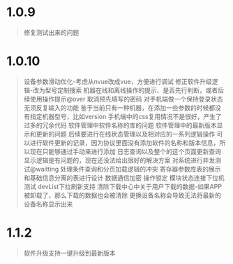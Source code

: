 
# 1.0.9
> 修复测试出来的问题

# 1.0.10
> 设备参数滑动优化-考虑从nvue改成vue，方便进行调试
> 修正软件升级逻辑-改为型号定制搜索
> 机器在线和离线操作的提示、是否先行判断，或者后续使用操作提示@over
> 取消预先填写的密码
> 对手机端做一个保持登录状态无须反复输入的功能
> 鉴于当前只有一种机器，在添加一些参数的时候都没有指定机器型号，比如version
> 手机端中的css复用情况不是很好，产生了过多的冗余代码
> 软件管理中软件名称的库的问题
> 软件管理中的最新版本显示和更新的问题
> 后续要进行在线状态管理以及相对应的一系列逻辑操作
> 可以进行软件更新的记录，因为协议里面没有添加软件的名称和版本信息，所以现在只能够通过手动来进行添加
> 日志查询以及整个的这个页面更新查询显示逻辑是有问题的，现在还没法给出很好的解决方案
> 对系统进行并发测试@waitting
> 处理条件查询和分页加载逻辑的冲突
> 寄存器参数库表的展示和基础信息分离的表进行设计
> 数据通信加密
> 操作锁定
> 模块状态连接下位机测试
> devList下拉刷新支持
> 清除下载中心中关于用户下载的数据-如果APP被卸载了，那么下载的数据也会被清除
> 更换设备名称会导致无法将最新的设备名称显示出来

# 1.1.2
> 软件升级支持一键升级到最新版本

